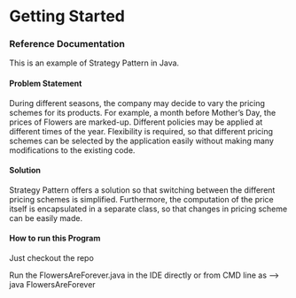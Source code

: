 # Getting Started

### Reference Documentation
This is an example of Strategy Pattern in Java. 

#### Problem Statement
During different seasons, the company may decide to vary the pricing schemes 
for its products. For example, a month before Mother’s Day, the prices of Flowers 
are marked-up. Different policies may be applied at different times of the year. 
Flexibility is required, so that different pricing schemes can be selected by the 
application easily without making many modifications to the existing code.

#### Solution
Strategy Pattern offers a solution so that switching between the different pricing
schemes is simplified. Furthermore, the computation of the price itself is 
encapsulated in a separate class, so that changes in pricing scheme can be easily
made.


#### How to run this Program

Just checkout the repo 

Run the FlowersAreForever.java in the IDE directly
or from CMD line as -->  java FlowersAreForever